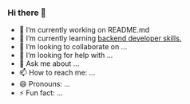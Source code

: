 ### Hi there 👋


- 🔭 I’m currently working on README.md
- 🌱 I’m currently learning [backend developer skills.](https://roadmap.sh/backend)
- 👯 I’m looking to collaborate on ...
- 🤔 I’m looking for help with ...
- 💬 Ask me about ...
- 📫 How to reach me: ...
- 😄 Pronouns: ...
- ⚡ Fun fact: ...
